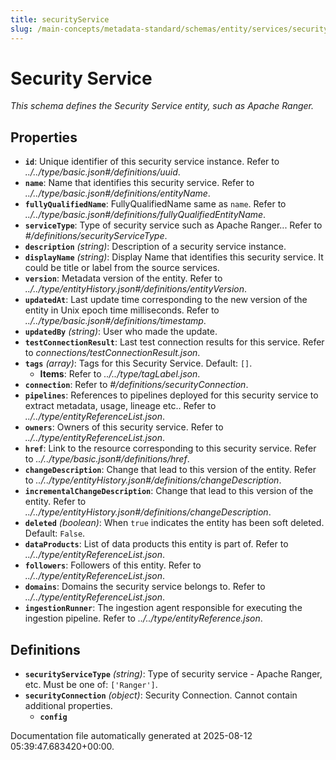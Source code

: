 ```yaml
---
title: securityService
slug: /main-concepts/metadata-standard/schemas/entity/services/securityservice
---
```


# Security Service

*This schema defines the Security Service entity, such as Apache Ranger.*

## Properties

- **`id`**: Unique identifier of this security service instance. Refer to *../../type/basic.json#/definitions/uuid*.
- **`name`**: Name that identifies this security service. Refer to *../../type/basic.json#/definitions/entityName*.
- **`fullyQualifiedName`**: FullyQualifiedName same as `name`. Refer to *../../type/basic.json#/definitions/fullyQualifiedEntityName*.
- **`serviceType`**: Type of security service such as Apache Ranger... Refer to *#/definitions/securityServiceType*.
- **`description`** *(string)*: Description of a security service instance.
- **`displayName`** *(string)*: Display Name that identifies this security service. It could be title or label from the source services.
- **`version`**: Metadata version of the entity. Refer to *../../type/entityHistory.json#/definitions/entityVersion*.
- **`updatedAt`**: Last update time corresponding to the new version of the entity in Unix epoch time milliseconds. Refer to *../../type/basic.json#/definitions/timestamp*.
- **`updatedBy`** *(string)*: User who made the update.
- **`testConnectionResult`**: Last test connection results for this service. Refer to *connections/testConnectionResult.json*.
- **`tags`** *(array)*: Tags for this Security Service. Default: `[]`.
  - **Items**: Refer to *../../type/tagLabel.json*.
- **`connection`**: Refer to *#/definitions/securityConnection*.
- **`pipelines`**: References to pipelines deployed for this security service to extract metadata, usage, lineage etc.. Refer to *../../type/entityReferenceList.json*.
- **`owners`**: Owners of this security service. Refer to *../../type/entityReferenceList.json*.
- **`href`**: Link to the resource corresponding to this security service. Refer to *../../type/basic.json#/definitions/href*.
- **`changeDescription`**: Change that lead to this version of the entity. Refer to *../../type/entityHistory.json#/definitions/changeDescription*.
- **`incrementalChangeDescription`**: Change that lead to this version of the entity. Refer to *../../type/entityHistory.json#/definitions/changeDescription*.
- **`deleted`** *(boolean)*: When `true` indicates the entity has been soft deleted. Default: `False`.
- **`dataProducts`**: List of data products this entity is part of. Refer to *../../type/entityReferenceList.json*.
- **`followers`**: Followers of this entity. Refer to *../../type/entityReferenceList.json*.
- **`domains`**: Domains the security service belongs to. Refer to *../../type/entityReferenceList.json*.
- **`ingestionRunner`**: The ingestion agent responsible for executing the ingestion pipeline. Refer to *../../type/entityReference.json*.
## Definitions

- **`securityServiceType`** *(string)*: Type of security service - Apache Ranger, etc. Must be one of: `['Ranger']`.
- **`securityConnection`** *(object)*: Security Connection. Cannot contain additional properties.
  - **`config`**


Documentation file automatically generated at 2025-08-12 05:39:47.683420+00:00.
